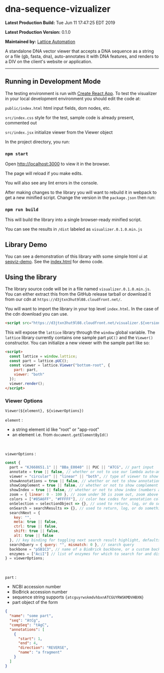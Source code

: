 # dna-sequence-vizualizer

**Latest Production Build:** <!-- exec-bash(cmd:echo `date`) -->Tue Jun 11 17:47:25 EDT 2019<!-- /exec-bash -->

**Latest Production Version:** <!-- version(cmd:) -->0.1.0<!-- /version -->

**Maintained by:** <!-- pkg-author(cmd:) -->[Lattice Automation](https://latticeautomation.com/)<!-- /pkg-author -->

<!-- pkg-description(cmd:) -->A standalone DNA vector viewer that accepts a DNA sequence as a string or a file (gb, fasta, dna), auto-annotates it with DNA features, and renders to a DIV on the client's website or application.<!-- /pkg-description -->
<br>

---

## Running in Development Mode

The testing environment is run with [Create React App](https://github.com/facebook/create-react-app). To test the visualizer in your local development environment you should edit the code at:

`public/index.html` html input fields, dom nodes, etc.

`src/index.css` style for the test, sample code is already present, commented out

`src/index.jsx` initialize viewer from the Viewer object

In the project directory, you run:

### `npm start`

Open [http://localhost:3000](http://localhost:3000) to view it in the browser.

The page will reload if you make edits.

You will also see any lint errors in the console.

After making changes to the library you will want to rebuild it in webpack to get a new minified script. Change the version in the `package.json` then run:

### `npm run build`

This will build the library into a single browser-ready minified script.

You can see the results in `/dist` labeled as <!-- pkg-file(cmd:) -->`visualizer.0.1.0.min.js`<!-- /pkg-file -->

## Library Demo

You can see a demonstration of this library with some simple html ui at [seqviz-demo](https://github.com/Lattice-Automation/seqviz-demo/blob/master/README.md).
See the [index.html](https://github.com/Lattice-Automation/seqviz-demo/blob/master/public/index.html) for demo code.

## Using the library

The library source code will be in a file named <!-- pkg-file(cmd:) -->`visualizer.0.1.0.min.js`<!-- /pkg-file -->. You can either extract this from the GitHub release tarball or download it from our cdn at `https://d3jtxn3hut9l08.cloudfront.net/`.

You will want to import the library in your top level `index.html`. In the case of the cdn download you can use.

```html
<script src="https://d3jtxn3hut9l08.cloudfront.net/visualizer.${version}.min.js"></script>
```

This will expose the `lattice` library through the `window` global variable. The `lattice` library currently contains one sample part `pUC()` and the `Viewer()` constructor. You can initialize a new viewer with the sample part like so:

```html
<script>
  const lattice = window.lattice;
  const part = lattice.pUC();
  const viewer = lattice.Viewer("bottom-root", {
    part: part,
    viewer: "both"
  });
  viewer.render();
</script>
```

### Viewer Options

`Viewer(${element}, ${viewerOptions})` <br>

`element` :

- a string element id like "root" or "app-root"
- an element i.e. from `document.getElementById()`

<br>

`viewerOptions` :

```js
const {
  part = "KJ668651.1" || "BBa_E0040" || PUC || "ATCG", // part input
  annotate = true || false, // whether or not to use our lambda auto-annotate
  viewer = "circular" || "linear" || "both", // type of viewer to show
  showAnnotations = true || false, // whether or not to show annotations
  showComplement = true || false, // whether or not to show complement strand
  showIndex = true || false, // whether or not to show index (numbers and line)
  zoom = { linear: 0 - 100 }, // zoom under 50 is zoom out, zoom above 50 is zoom in
  colors = ["#85A6FF", "#FFFFF"], // color hex codes for annotation colors
  onSelection = selectionObject => {}, // used to return, log, or do something to selection
  onSearch = searchResults => {}, // used to return, log, or do something to search results
  searchNext = {
    key: "",
    meta: true || false,
    ctrl: true || false,
    shift: true || false,
    alt: true || false
  }, // key binding for toggling next search result highlight, defaults to none
  searchQuery = { query: "", mismatch: 0 }, // search query
  backbone = "pSB1C3", // name of a BioBrick backbone, or a custom backbone string
  enzymes = ["AciI"] // list of enzymes for which to search for and display cutsites
} = viewerOptions;
```

<br>

`part` :

- NCBI accession number
- BioBrick accession number
- sequence string supports `{atcguyrwskmdvhbxnATCGUYRWSKMDVHBXN}`
- part object of the form

```json
{
  "name": "some part",
  "seq": "AtCg",
  "compSeq": "tAgC",
  "annotations": [
    {
      "start": 1,
      "end": 4,
      "direction": "REVERSE",
      "name": "a fragment"
    }
  ]
}
```
